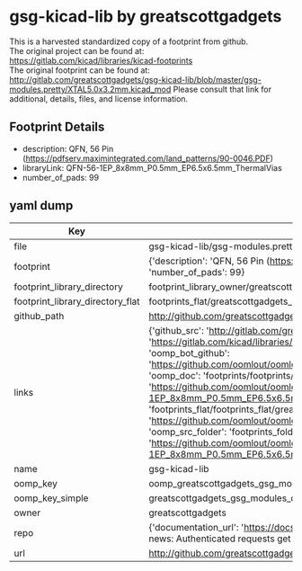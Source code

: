 # gsg-kicad-lib by greatscottgadgets  
This is a harvested standardized copy of a footprint from github.  
The original project can be found at:  
https://gitlab.com/kicad/libraries/kicad-footprints  
The original footprint can be found at:
http://gitlab.com/greatscottgadgets/gsg-kicad-lib/blob/master/gsg-modules.pretty/XTAL5.0x3.2mm.kicad_mod
Please consult that link for additional, details, files, and license information.  
## Footprint Details
* description: QFN, 56 Pin (https://pdfserv.maximintegrated.com/land_patterns/90-0046.PDF)  
* libraryLink: QFN-56-1EP_8x8mm_P0.5mm_EP6.5x6.5mm_ThermalVias  
* number_of_pads: 99  
## yaml dump  
| Key | Value |  
| --- | --- |  
| file | gsg-kicad-lib/gsg-modules.pretty/QFN-56-1EP_8x8mm_P0.5mm_EP6.5x6.5mm_ThermalVias.kicad_mod |  
| footprint | {'description': 'QFN, 56 Pin (https://pdfserv.maximintegrated.com/land_patterns/90-0046.PDF)', 'libraryLink': 'QFN-56-1EP_8x8mm_P0.5mm_EP6.5x6.5mm_ThermalVias', 'number_of_pads': 99} |  
| footprint_library_directory | footprint_library_owner/greatscottgadgets_gsg-kicad-lib |  
| footprint_library_directory_flat | footprints_flat/greatscottgadgets_gsg_modules_qfn_56_1ep_8x8mm_p0_5mm_ep6_5x6_5mm_thermalvias/working |  
| github_path | http://github.com/greatscottgadgets/gsg-kicad-lib/blob/master/gsg-modules.pretty/QFN-56-1EP_8x8mm_P0.5mm_EP6.5x6.5mm_ThermalVias.kicad_mod |  
| links | {'github_src': 'http://gitlab.com/greatscottgadgets/gsg-kicad-lib/blob/master/gsg-modules.pretty/XTAL5.0x3.2mm.kicad_mod', 'github_src_repo': 'https://gitlab.com/kicad/libraries/kicad-footprints', 'oomp_bot': 'footprints/greatscottgadgets_gsg_modules_qfn_56_1ep_8x8mm_p0_5mm_ep6_5x6_5mm_thermalvias/working', 'oomp_bot_github': 'https://github.com/oomlout/oomlout_oomp_footprint_bot/tree/main/footprints/greatscottgadgets_gsg_modules_qfn_56_1ep_8x8mm_p0_5mm_ep6_5x6_5mm_thermalvias/working', 'oomp_doc': 'footprints/footprints/greatscottgadgets/gsg-modules/QFN-56-1EP_8x8mm_P0.5mm_EP6.5x6.5mm_ThermalVias/working/', 'oomp_doc_github': 'https://github.com/oomlout/oomlout_oomp_footprint_doc/tree/main/footprints/footprints/greatscottgadgets/gsg-modules/QFN-56-1EP_8x8mm_P0.5mm_EP6.5x6.5mm_ThermalVias/working', 'oomp_src_flat': 'footprints_flat/footprints_flat/greatscottgadgets_gsg_modules_qfn_56_1ep_8x8mm_p0_5mm_ep6_5x6_5mm_thermalvias/working', 'oomp_src_flat_github': 'https://github.com/oomlout/oomlout_oomp_footprint_src/tree/main/footprints_flat/greatscottgadgets_gsg_modules_qfn_56_1ep_8x8mm_p0_5mm_ep6_5x6_5mm_thermalvias/working', 'oomp_src_folder': 'footprints_folder/footprints_folder/greatscottgadgets/gsg-modules/QFN-56-1EP_8x8mm_P0.5mm_EP6.5x6.5mm_ThermalVias/working', 'oomp_src_folder_github': 'https://github.com/oomlout/oomlout_oomp_footprint_src/tree/main/footprints_folder/greatscottgadgets/gsg-modules/QFN-56-1EP_8x8mm_P0.5mm_EP6.5x6.5mm_ThermalVias/working'} |  
| name | gsg-kicad-lib |  
| oomp_key | oomp_greatscottgadgets_gsg_modules_qfn_56_1ep_8x8mm_p0_5mm_ep6_5x6_5mm_thermalvias |  
| oomp_key_simple | greatscottgadgets_gsg_modules_qfn_56_1ep_8x8mm_p0_5mm_ep6_5x6_5mm_thermalvias |  
| owner | greatscottgadgets |  
| repo | {'documentation_url': 'https://docs.github.com/rest/overview/resources-in-the-rest-api#rate-limiting', 'message': "API rate limit exceeded for 84.66.173.59. (But here's the good news: Authenticated requests get a higher rate limit. Check out the documentation for more details.)"} |  
| url | http://github.com/greatscottgadgets/gsg-kicad-lib |  

